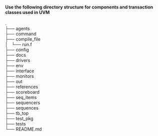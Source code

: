 #### Use the following directory structure for components and transaction classes used in UVM

.\
├── agents\
├── command\
├── compile_file\
│      └── run.f\
├── config\
├── docs\
├── drivers\
├── env\
├── interface\
├── monitors\
├── out\
├── references\
├── scoreboard\
├── seq_items\
├── sequencers\
├── sequences\
├── tb_top\
├── test_pkg\
├── tests\
└── README.md
